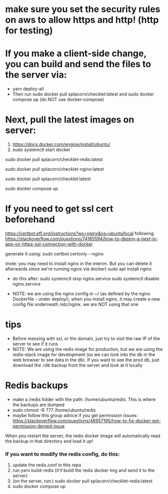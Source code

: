 # make sure you set the security rules on aws to allow https and http! (http for testing)

# If you make a client-side change, you can build and send the files to the server via:

-   yarn deploy-all
-   Then run sudo docker pull splacorn/checklet:latest and sudo docker compose up (do NOT use docker-compose)

# Next, pull the latest images on server:

1. https://docs.docker.com/engine/install/ubuntu/
2. sudo systemctl start docker

sudo docker pull splacorn/checklet-redis:latest

sudo docker pull splacorn/checklet-nginx:latest

sudo docker pull splacorn/checklet:latest

sudo docker compose up

# If you need to get ssl cert beforehand

https://certbot.eff.org/instructions?ws=nginx&os=ubuntufocal
following: https://stackoverflow.com/questions/74185594/how-to-deploy-a-next-js-app-on-https-ssl-connection-with-docker

generate it using:
sudo certbot certonly --nginx

(note: you may need to install nginx in the interim. But you can delete it afterwards since we're running nginx via docker)
sudo apt install nginx

-   do this after:
    sudo systemctl stop nginx.service
    sudo systemctl disable nginx.service

-   NOTE: we are using the nginx config in ~/ (as defined by the nginx Dockerfile - under deploy/), when you install nginx, it may create a new config file underneath /etc/nginx. we are NOT using that one

# tips

-   Before messing with ssl, or the domain, just try to visit the raw IP of the server to see if it runs
-   NOTE: We are using the redis image for production, but we are using the redis-stack image for development (so we can look into the db in the web browser to see data in the db). If you want to see the prod db, just download the .rdb backup from the server and look at it locally

# Redis backups

-   make a /redis folder with the path: /home/ubuntu/redis. This is where the backups are dumped
-   sudo chmod -R 777 /home/ubuntu/redis
-   maybe follow this group advice if you get permission issues: https://stackoverflow.com/questions/48957195/how-to-fix-docker-got-permission-denied-issue

When you restart the server, the redis docker image will automatically read the backup in that directory and load it up!

### If you want to modify the redis config, do this:

1. update the redis.conf in this repo
2. run yarn build-redis (it'll build the redis docker img and send it to the server)
3. (on the server, run:) sudo docker pull splacorn/checklet-redis:latest
4. sudo docker compose up
